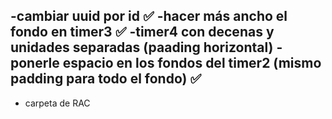 -cambiar uuid por id ✅
-hacer más ancho el fondo en timer3 ✅
-timer4 con decenas y unidades separadas (paading horizontal)
-ponerle espacio en los fondos del timer2 (mismo padding para todo el fondo) ✅
-


- carpeta de RAC